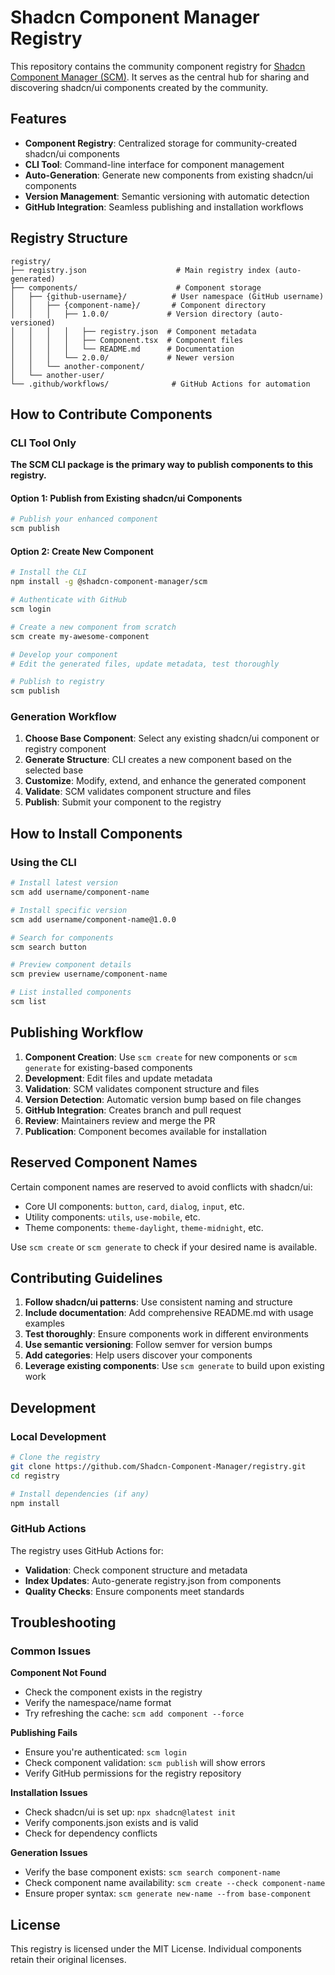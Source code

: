# Shadcn Component Manager Registry

This repository contains the community component registry for [Shadcn Component Manager (SCM)](https://github.com/Shadcn-Component-Manager/scm). It serves as the central hub for sharing and discovering shadcn/ui components created by the community.

## Features

- **Component Registry**: Centralized storage for community-created shadcn/ui components
- **CLI Tool**: Command-line interface for component management
- **Auto-Generation**: Generate new components from existing shadcn/ui components
- **Version Management**: Semantic versioning with automatic detection
- **GitHub Integration**: Seamless publishing and installation workflows

## Registry Structure

```
registry/
├── registry.json                    # Main registry index (auto-generated)
├── components/                      # Component storage
│   ├── {github-username}/          # User namespace (GitHub username)
│   │   ├── {component-name}/       # Component directory
│   │   │   ├── 1.0.0/             # Version directory (auto-versioned)
│   │   │   │   ├── registry.json  # Component metadata
│   │   │   │   ├── Component.tsx  # Component files
│   │   │   │   └── README.md      # Documentation
│   │   │   └── 2.0.0/             # Newer version
│   │   └── another-component/
│   └── another-user/
└── .github/workflows/              # GitHub Actions for automation
```

## How to Contribute Components

### CLI Tool Only

**The SCM CLI package is the primary way to publish components to this registry.**

#### Option 1: Publish from Existing shadcn/ui Components
```bash
# Publish your enhanced component
scm publish
```

#### Option 2: Create New Component
```bash
# Install the CLI
npm install -g @shadcn-component-manager/scm

# Authenticate with GitHub
scm login

# Create a new component from scratch
scm create my-awesome-component

# Develop your component
# Edit the generated files, update metadata, test thoroughly

# Publish to registry
scm publish
```

### Generation Workflow

1. **Choose Base Component**: Select any existing shadcn/ui component or registry component
2. **Generate Structure**: CLI creates a new component based on the selected base
3. **Customize**: Modify, extend, and enhance the generated component
4. **Validate**: SCM validates component structure and files
5. **Publish**: Submit your component to the registry

## How to Install Components

### Using the CLI
```bash
# Install latest version
scm add username/component-name

# Install specific version
scm add username/component-name@1.0.0

# Search for components
scm search button

# Preview component details
scm preview username/component-name

# List installed components
scm list
```

## Publishing Workflow

1. **Component Creation**: Use `scm create` for new components or `scm generate` for existing-based components
2. **Development**: Edit files and update metadata
3. **Validation**: SCM validates component structure and files
4. **Version Detection**: Automatic version bump based on file changes
5. **GitHub Integration**: Creates branch and pull request
6. **Review**: Maintainers review and merge the PR
7. **Publication**: Component becomes available for installation

## Reserved Component Names

Certain component names are reserved to avoid conflicts with shadcn/ui:
- Core UI components: `button`, `card`, `dialog`, `input`, etc.
- Utility components: `utils`, `use-mobile`, etc.
- Theme components: `theme-daylight`, `theme-midnight`, etc.

Use `scm create` or `scm generate` to check if your desired name is available.

## Contributing Guidelines

1. **Follow shadcn/ui patterns**: Use consistent naming and structure
2. **Include documentation**: Add comprehensive README.md with usage examples
3. **Test thoroughly**: Ensure components work in different environments
4. **Use semantic versioning**: Follow semver for version bumps
5. **Add categories**: Help users discover your components
6. **Leverage existing components**: Use `scm generate` to build upon existing work

## Development

### Local Development
```bash
# Clone the registry
git clone https://github.com/Shadcn-Component-Manager/registry.git
cd registry

# Install dependencies (if any)
npm install
```

### GitHub Actions
The registry uses GitHub Actions for:
- **Validation**: Check component structure and metadata
- **Index Updates**: Auto-generate registry.json from components
- **Quality Checks**: Ensure components meet standards

## Troubleshooting

### Common Issues

**Component Not Found**
- Check the component exists in the registry
- Verify the namespace/name format
- Try refreshing the cache: `scm add component --force`

**Publishing Fails**
- Ensure you're authenticated: `scm login`
- Check component validation: `scm publish` will show errors
- Verify GitHub permissions for the registry repository

**Installation Issues**
- Check shadcn/ui is set up: `npx shadcn@latest init`
- Verify components.json exists and is valid
- Check for dependency conflicts

**Generation Issues**
- Verify the base component exists: `scm search component-name`
- Check component name availability: `scm create --check component-name`
- Ensure proper syntax: `scm generate new-name --from base-component`

## License

This registry is licensed under the MIT License. Individual components retain their original licenses.
